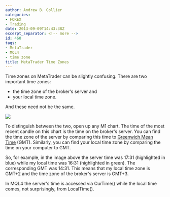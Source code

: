 ```yaml
---
author: Andrew B. Collier
categories:
- FOREX
- Trading
date: 2013-09-09T14:43:38Z
excerpt_separator: <!-- more -->
id: 460
tags:
- MetaTrader
- MQL4
- time zone
title: MetaTrader Time Zones
---
```


Time zones on MetaTrader can be slightly confusing. There are two important time zones:

* the time zone of the broker's server and
* your local time zone.

And these need not be the same.

<!--more-->

<img src="/img/2013/09/Workspace-2_050.png">

To distinguish between the two, open up any M1 chart. The time of the most recent candle on this chart is the time on the broker's server. You can find the time zone of the server by comparing this time to [Greenwich Mean Time](http://wwp.greenwichmeantime.com/) (GMT). Similarly, you can find your local time zone by comparing the time on your computer to GMT.

So, for example, in the image above the server time was 17:31 (highlighted in blue) while my local time was 16:31 (highlighted in green). The corresponding GMT was 14:31. This means that my local time zone is GMT+2 and the time zone of the broker's server is GMT+3.

In MQL4 the server's time is accessed via CurTime() while the local time comes, not surprisingly, from LocalTime().
